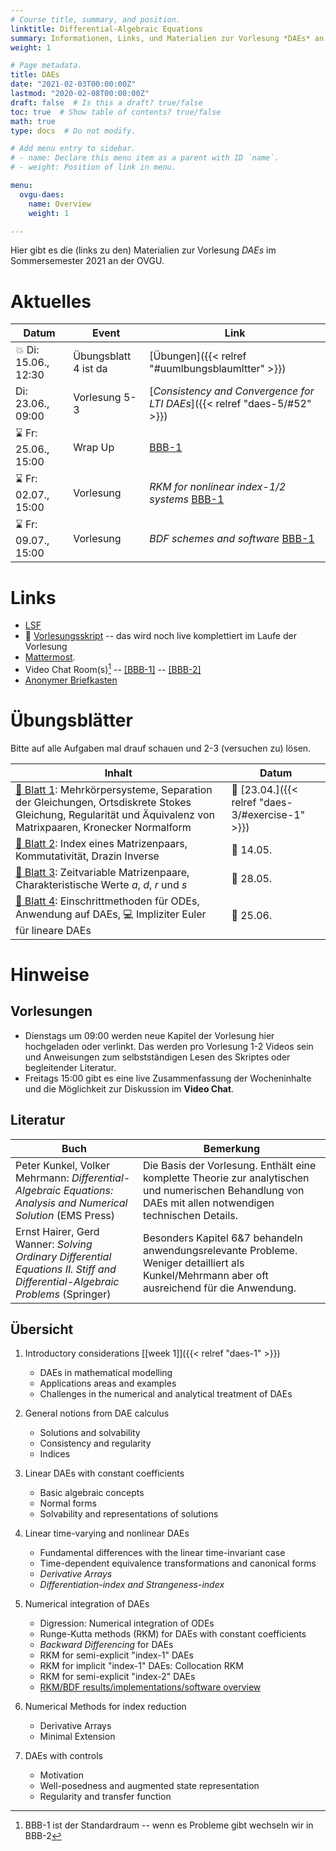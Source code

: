 ```yaml
---
# Course title, summary, and position.
linktitle: Differential-Algebraic Equations
summary: Informationen, Links, und Materialien zur Vorlesung *DAEs* an der OVGU im Sommersemester 2021
weight: 1

# Page metadata.
title: DAEs
date: "2021-02-03T00:00:00Z"
lastmod: "2020-02-08T00:00:00Z"
draft: false  # Is this a draft? true/false
toc: true  # Show table of contents? true/false
math: true
type: docs  # Do not modify.

# Add menu entry to sidebar.
# - name: Declare this menu item as a parent with ID `name`.
# - weight: Position of link in menu.

menu:
  ovgu-daes:
    name: Overview
    weight: 1

---
```


Hier gibt es die (links zu den) Materialien zur Vorlesung *DAEs* im Sommersemester 2021 an der OVGU.

# Aktuelles

| Datum | Event | Link |
| ------- | ---------- | ---- |
| :boom: Di: 15.06., 12:30 | &Uuml;bungsblatt 4 ist da  | [&Uuml;bungen]({{< relref "#uumlbungsblaumltter" >}})  |
| Di: 23.06., 09:00 | Vorlesung 5-3 | [*Consistency and Convergence for LTI DAEs*]({{< relref "daes-5/#52" >}}) |
| :hourglass: Fr: 25.06., 15:00 | Wrap Up | [BBB-1](https://bigblue.math.uni-magdeburg.de/b/jan-heq-7qj) |
| :hourglass: Fr: 02.07., 15:00 | Vorlesung | *RKM for nonlinear index-1/2 systems* [BBB-1](https://bigblue.math.uni-magdeburg.de/b/jan-heq-7qj) |
| :hourglass: Fr: 09.07., 15:00 | Vorlesung | *BDF schemes and software* [BBB-1](https://bigblue.math.uni-magdeburg.de/b/jan-heq-7qj) |

<!--
| :boom: Mi: 15.06., 9:00 | Vorlesung 5 | [*Basics on Numerical Approximation of DAEs*]({{< relref "daes-5/#50" >}}) |
| :boom: Di: 18.05., 11:00 | &Uuml;bungsblatt 3 ist da  | [&Uuml;bungen]({{< relref "#uumlbungsblaumltter" >}})  |
({{< relref "daes-3/#lecture-34" >}})

{{% callout note %}}
Bitte nochmal das &Uuml;bungsblatt euch vornehmen. Wird dann am Freitag nochmal richtig besprochen
{{% /callout %}}

{{% callout warning %}}
If needed and if everyone is OK with that, I can hold the lecture in English.
{{% /callout %}}
-->

# Links

 * [LSF](https://lsf.ovgu.de/qislsf/rds?state=verpublish&status=init&vmfile=no&publishid=174973&moduleCall=webInfo&publishConfFile=webInfo&publishSubDir=veranstaltung)
 * :blue_book: [Vorlesungsskript](https://www.janheiland.de/script-daes/index.html) -- das wird noch live komplettiert im Laufe der Vorlesung
 * [Mattermost](https://matter.math.uni-magdeburg.de/daes).
 * Video Chat Room(s)[^1] -- [[BBB-1]](https://bigblue.math.uni-magdeburg.de/b/jan-heq-7qj) -- [[BBB-2]](https://bbba.mpi-magdeburg.mpg.de/b/jan-pyw-fhc)
 * [Anonymer Briefkasten](https://www2.math.uni-magdeburg.de/owncloud/index.php/s/w8j8Xaxo2dfzMIZ)

# &Uuml;bungsbl&auml;tter

Bitte auf alle Aufgaben mal drauf schauen und 2-3 (versuchen zu) l&ouml;sen.

| Inhalt | Datum |
| ------ | ----- |
| [:ledger: Blatt 1](files/ueb01.pdf): Mehrk&ouml;rpersysteme, Separation der Gleichungen, Ortsdiskrete Stokes Gleichung, Regularit&auml;t und &Auml;quivalenz von Matrixpaaren, Kronecker Normalform | :memo: [23.04.]({{< relref "daes-3/#exercise-1" >}}) |
| [:ledger: Blatt 2](files/ueb02.pdf): Index eines Matrizenpaars, Kommutativit&auml;t, Drazin Inverse | :memo: 14.05. |
| [:ledger: Blatt 3](files/ueb03.pdf): Zeitvariable Matrizenpaare, Charakteristische Werte $a$, $d$, $r$ und $s$ | :memo: 28.05. |
| [:ledger: Blatt 4](files/ueb04.pdf): Einschrittmethoden f&uuml;r ODEs, Anwendung auf DAEs, :computer: Impliziter Euler f&uuml;r lineare DAEs | :memo: 25.06. |

# Hinweise

## Vorlesungen

 * Dienstags um 09:00 werden neue Kapitel der Vorlesung hier
   hochgeladen oder verlinkt. Das werden pro Vorlesung 1-2 Videos sein und Anweisungen zum selbstst&auml;ndigen Lesen des Skriptes oder begleitender Literatur.
 * Freitags 15:00 gibt es eine live Zusammenfassung der Wocheninhalte
   und die M&ouml;glichkeit zur Diskussion im **Video Chat**.

## Literatur

| Buch | Bemerkung |
|------| ----------|
| Peter Kunkel, Volker Mehrmann: *Differential-Algebraic Equations: Analysis and Numerical Solution* (EMS Press) | Die Basis der Vorlesung. Enth&auml;lt eine komplette Theorie zur analytischen und numerischen Behandlung von DAEs mit allen notwendigen technischen Details. |
| Ernst Hairer, Gerd Wanner: *Solving Ordinary Differential Equations II. Stiff and Differential-Algebraic Problems* (Springer) | Besonders Kapitel 6&7 behandeln anwendungsrelevante Probleme. Weniger detailliert als Kunkel/Mehrmann aber oft ausreichend f&uuml;r die Anwendung. |

## &Uuml;bersicht

1.  Introductory considerations [[week 1]]({{< relref "daes-1" >}})
    -   DAEs in mathematical modelling
    -   Applications areas and examples
    -   Challenges in the numerical and analytical treatment of DAEs

1.  General notions from DAE calculus
    -   Solutions and solvability
    -   Consistency and regularity
    -   Indices

1.  Linear DAEs with constant coefficients
    -   Basic algebraic concepts
    -   Normal forms
    -   Solvability and representations of solutions

1.  Linear time-varying and nonlinear DAEs
    -   Fundamental differences with the linear time-invariant case
    -   Time-dependent equivalence transformations and canonical forms
    -   *Derivative Arrays*
    -   *Differentiation-index and Strangeness-index*

1.  Numerical integration of DAEs
    -   Digression: Numerical integration of ODEs
    -   Runge-Kutta methods (RKM) for DAEs with constant coefficients
    -   *Backward Differencing* for DAEs
    -   RKM for semi-explicit "index-1" DAEs
    -   RKM for implicit "index-1" DAEs: Collocation RKM
    -   RKM for semi-explicit "index-2" DAEs
    -   [RKM/BDF results/implementations/software overview](https://www.janheiland.de/script-daes/numerical-analysis-and-software-overview.html)

1.  Numerical Methods for index reduction
    -   Derivative Arrays
    -   Minimal Extension

1.  DAEs with controls
    -   Motivation
    -   Well-posedness and augmented state representation
    -   Regularity and transfer function


[^1]: BBB-1 ist der Standardraum -- wenn es Probleme gibt wechseln wir in BBB-2
